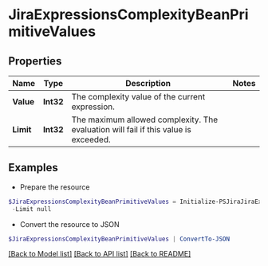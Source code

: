 # JiraExpressionsComplexityBeanPrimitiveValues
## Properties

Name | Type | Description | Notes
------------ | ------------- | ------------- | -------------
**Value** | **Int32** | The complexity value of the current expression. | 
**Limit** | **Int32** | The maximum allowed complexity. The evaluation will fail if this value is exceeded. | 

## Examples

- Prepare the resource
```powershell
$JiraExpressionsComplexityBeanPrimitiveValues = Initialize-PSJiraJiraExpressionsComplexityBeanPrimitiveValues  -Value null `
 -Limit null
```

- Convert the resource to JSON
```powershell
$JiraExpressionsComplexityBeanPrimitiveValues | ConvertTo-JSON
```

[[Back to Model list]](../README.md#documentation-for-models) [[Back to API list]](../README.md#documentation-for-api-endpoints) [[Back to README]](../README.md)

